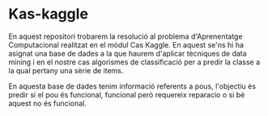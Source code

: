 # Kas-kaggle

En aquest repositori trobarem la resolució al problema d'Aprenentatge Computacional realitzat en el mòdul Cas Kaggle. En aquest se'ns hi ha asignat una base de dades a la que haurem d'aplicar tècniques de data mining i en el nostre cas algorismes de classificació per a predir la classe a la qual pertany una sèrie de items.

En aquesta base de dades tenim informació referents a pous, l'objectiu és predir si el pou és funcional, funcional però requereix reparacio o si bé aquest no és funcional.
